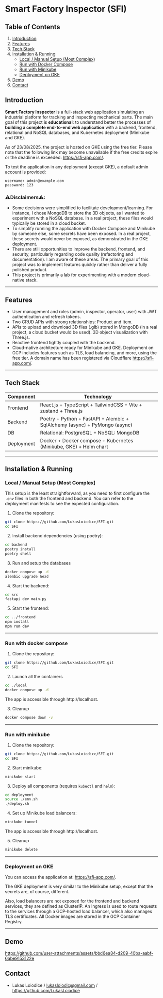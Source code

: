 # Smart Factory Inspector (SFI)

## Table of Contents

1. [Introduction](#introduction)
2. [Features](#features)
3. [Tech Stack](#tech-stack)
4. [Installation & Running](#installation--running)
   - [Local / Manual Setup (Most Complex)](#local--manual-setup-most-complex)
   - [Run with Docker Compose](#run-with-docker-compose)
   - [Run with Minikube](#run-with-minikube)
   - [Deployment on GKE](#deployment-on-gke)
5. [Demo](#demo)
6. [Contact](#contact)


## Introduction

**Smart Factory Inspector** is a full-stack web application simulating an industrial platform for tracking and inspecting mechanical parts.
The main goal of this project is **educational**: to understand better the processes of **building a complete end-to-end web application** with a backend, frontend, relational and NoSQL databases, and Kubernetes deployment (Minikube and GKE).

As of 23/08/2025, the project is hosted on GKE using the free tier. Please note that the following link may become unavailable if the free credits expire or the deadline is exceeded: https://sfi-app.com/.

To test the application in any deployment (except GKE), a default admin account is provided:
```
username: admin@example.com
password: 123
```

### ⚠️Disclaimers⚠️:
* Some decisions were simplified to facilitate development/learning. For instance, I chose MongoDB to store the 3D objects, as I wanted to experiment with a NoSQL database. In a real project, these files would typically be stored in a cloud bucket.
* To simplify running the application with Docker Compose and Minikube by someone else, some secrets have been exposed. In a real project, these secrets would never be exposed, as demonstrated in the GKE deployment.
* There are still opportunities to improve the backend, frontend, and security, particularly regarding code quality (refactoring and documentation). I am aware of these areas. The primary goal of this project was to implement features quickly rather than deliver a fully polished product.
* This project is primarily a lab for experimenting with a modern cloud-native stack.
---

## Features
* User management and roles (admin, inspector, operator, user) with JWT authentication and refresh tokens.
* Two CRUD APIs with strong relationships: Product and Item.
* APIs to upload and download 3D files (.glb) stored in MongoDB (in a real project, a cloud bucket would be used). 3D object visualization with Three.js.
* Reactive frontend tightly coupled with the backend.
* Cloud-native architecture ready for Minikube and GKE. Deployment on GCP includes features such as TLS, load balancing, and more, using the free tier. A domain name has been registered via Cloudflare https://sfi-app.com/.
---

## Tech Stack

| Component     | Technology                                                         |
| ------------- | ------------------------------------------------------------------ |
| Frontend      | React.js + TypeScript + TailwindCSS + Vite + zustand + Three.js |
| Backend       | Poetry + Python + FastAPI + Alembic + SqlAlchemy (async) + PyMongo (async) |
| DB | Relational: PostgreSQL + NoSQL: MongoDB |
| Deployment    | Docker + Docker compose + Kubernetes (Minikube, GKE) + Helm chart |

---

## Installation & Running

### Local / Manual Setup (Most Complex)

This setup is the least straightforward, as you need to first configure the `.env` files in both the frontend and backend. You can refer to the deployment manifests to see the expected configuration.

1. Clone the repository:

```bash
git clone https://github.com/LukasLoiodice/SFI.git
cd SFI
```

2. Install backend dependencies (using poetry):

```bash
cd backend
poetry install
poetry shell
```

3. Run and setup the databases

```bash
docker compose up -d
alembic upgrade head
```

4. Start the backend:

```bash
cd src
fastapi dev main.py
```

5. Start the frontend:

```bash
cd ../frontend
npm install
npm run dev
```
---

### Run with docker compose

1. Clone the repository:

```bash
git clone https://github.com/LukasLoiodice/SFI.git
cd SFI
```

2. Launch all the containers

```bash
cd ./local
docker compose up -d
```

The app is accessible through http://localhost.

3. Cleanup
```bash
docker compose down -v
```

---

### Run with minikube

1. Clone the repository:

```bash
git clone https://github.com/LukasLoiodice/SFI.git
cd SFI
```

2. Start minikube:
```bash
minikube start
```

3. Deploy all components (requires `kubectl` and `helm`):
```bash
cd deployment
source ./env.sh
./deploy.sh
```

4. Set up Minikube load balancers:
```bash
minikube tunnel
```

The app is accessible through http://localhost.

5. Cleanup
```bash
minikube delete
```

---

### Deployment on GKE

You can access the application at: https://sfi-app.com/.

The GKE deployment is very similar to the Minikube setup, except that the secrets are, of course, different.

Also, load balancers are not exposed for the frontend and backend services, they are defined as ClusterIP. An Ingress is used to route requests to the services through a GCP-hosted load balancer, which also manages TLS certificates. All Docker images are stored in the GCP Container Registry.

---

## Demo

https://github.com/user-attachments/assets/bbd6ea84-d209-40ba-aabf-6abe9153122e



## Contact

* Lukas Loiodice / lukasloiodic@gmail.com / https://github.com/LukasLoiodice
